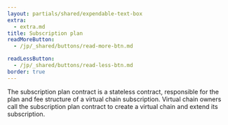 ```yaml
---
layout: partials/shared/expendable-text-box
extra:
  - extra.md
title: Subscription plan
readMoreButton:
  - /jp/_shared/buttons/read-more-btn.md

readLessButton:
  - /jp/_shared/buttons/read-less-btn.md
border: true
---
```


The subscription plan contract is a stateless contract, responsible for the plan and fee structure of a virtual chain subscription. Virtual chain owners call the subscription plan contract to create a virtual chain and extend its subscription.

